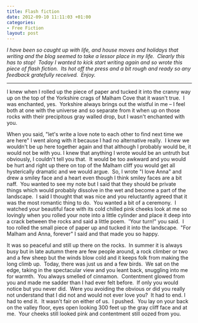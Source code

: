 ```yaml
---
title: Flash fiction
date: 2012-09-10 11:11:03 +01:00
categories:
- Free Fiction
layout: post
---
```


_I have been so caught up with life, and house moves and holidays that writing and the blog seemed to take a lessor place in my life.  Clearly this has to stop!  Today I wanted to kick start writing again and so wrote this piece of flash fiction.  Its hot off the press and a bit rough and ready so any feedback gratefully received.  Enjoy._

***

I knew when I rolled up the piece of paper and tucked it into the cranny way up on the top of the Yorkshire crags of Malham Cove that it wasn't true.  I was enchanted, yes.  Yorkshire always brings out the wistful in me – I feel both at one with the universe and so separate from it when up on those rocks with their precipitous gray walled drop, but I wasn't enchanted with you.

When you said, "let's write a love note to each other to find next time we are here" I went along with it because I had no alternative really.  I knew we wouldn't be up here together again and that although I probably would be, it would not be with you. I knew that anything I wrote would be an untruth but obviously, I couldn't tell you that.  It would be too awkward and you would be hurt and right up there on top of the Malham cliff you would get all hysterically dramatic and we would argue.  So, I wrote "I love Anna" and drew a smiley face and a heart even though I think smiley faces are a bit naff.  You wanted to see my note but I said that they should be private things which would probably dissolve in the wet and become a part of the landscape.  I said I thought that was nice and you reluctantly agreed that it was the most romantic thing to do.  You wanted a bit of a ceremony.  I watched your beautiful face with its cold chilled pink cheeks look at me so lovingly when you rolled your note into a little cylinder and place it deep into a crack between the rocks and said a little poem.  'Your turn!" you said.  I too rolled the small piece of paper up and tucked it into the landscape.  "For Malham and Anna, forever" I said and that made you so happy.

It was so peaceful and still up there on the rocks.  In summer it is always busy but in late autumn there are few people around, a rock climber or two and a few sheep but the winds blow cold and it keeps folk from making the long climb up.  Today, there was just us and a few birds.  We sat on the edge, taking in the spectacular view and you leant back, snuggling into me for warmth.  You always smelled of cinnamon.  Contentment glowed from you and made me sadder than I had ever felt before.  If only you would notice but you never did.  Were you avoiding the obvious or did you really not understand that I did not and would not ever love you?  It had to end. I had to end it.  It wasn't fair on either of us.  I pushed.  You lay on your back on the valley floor, eyes open looking 300 feet up the gray cliff face and at me.  Your cheeks still looked pink and contentment still oozed from you.
